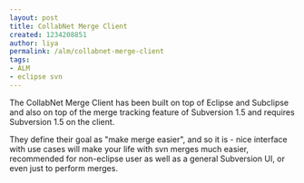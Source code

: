 ```yaml
---
layout: post
title: CollabNet Merge Client
created: 1234208851
author: liya
permalink: /alm/collabnet-merge-client
tags:
- ALM
- eclipse svn
---
```

<p>The <span><span>CollabNet</span></span> Merge Client has been built on top of Eclipse and <span><span>Subclipse</span></span> and also on top of the merge tracking feature of Subversion 1.5 and requires Subversion 1.5 on the client.</p>
<p>They define their goal as &quot;make merge easier&quot;, and so it is - nice interface with use cases will make your life with <span><span>svn</span></span> merges much easier, recommended for non-eclipse user as well as a general Subversion UI, or even just to perform merges.</p>
